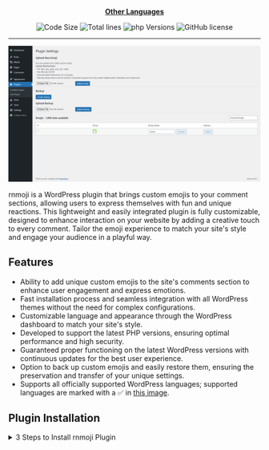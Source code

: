 <div align="center">

[**Other Languages**](.github/README/)

![Code Size](https://img.shields.io/github/languages/code-size/robonamari/rnmoji?style=flat)
![Total lines](https://tokei.rs/b1/github/robonamari/rnmoji?style=flat)
![php Versions](https://img.shields.io/badge/php-%5E8.1-blue)
![GitHub license](https://img.shields.io/github/license/robonamari/rnmoji)

---

![banner](/.github/banner.png)

</div>

rnmoji is a WordPress plugin that brings custom emojis to your comment sections, allowing users to express themselves with fun and unique reactions. This lightweight and easily integrated plugin is fully customizable, designed to enhance interaction on your website by adding a creative touch to every comment. Tailor the emoji experience to match your site's style and engage your audience in a playful way.

## Features

- Ability to add unique custom emojis to the site's comments section to enhance user engagement and express emotions.
- Fast installation process and seamless integration with all WordPress themes without the need for complex configurations.
- Customizable language and appearance through the WordPress dashboard to match your site's style.
- Developed to support the latest PHP versions, ensuring optimal performance and high security.
- Guaranteed proper functioning on the latest WordPress versions with continuous updates for the best user experience.
- Option to back up custom emojis and easily restore them, ensuring the preservation and transfer of your unique settings.
- Supports all officially supported WordPress languages; supported languages are marked with a ✅ in [this image](/.github/translate-wordpress-org-2025-05-24.png).

## Plugin Installation

<details>
<summary>3 Steps to Install rnmoji Plugin</summary>

### 1. Download the Plugin Files

To download the latest version of the plugin, visit the GitHub releases page:
🔗 [GitHub Releases](https://github.com/robonamari/rnmoji/releases)

### 2. Upload to WordPress and Activate

Go to your WordPress dashboard and navigate to
Plugins » Add Plugins » Upload Plugin
Select the plugin ZIP file, upload it, then install and activate it.

### All Done!

Your plugin should now be fully set up and ready to use!

</details>
